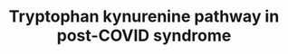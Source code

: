 ---
annotations:
- id: DOID:0080848
  parent: disease by infectious agent
  type: Disease Ontology
  value: long COVID
- id: PW:0001018
  parent: disease pathway
  type: Pathway Ontology
  value: immune system disease pathway
- id: PW:0001282
  parent: classic metabolic pathway
  type: Pathway Ontology
  value: kynurenine metabolic pathway
- id: DOID:0080832
  parent: disease of mental health
  type: Disease Ontology
  value: mild cognitive impairment
- id: PW:0001412
  parent: disease pathway
  type: Pathway Ontology
  value: nervous system disease pathway
- id: PW:0000054
  parent: classic metabolic pathway
  type: Pathway Ontology
  value: tryptophan metabolic pathway
authors:
- Kristof-Kirps
- Egonw
- Eweitz
citedin: ''
communities:
- COVID19
description: 'Following the SARS-CoV-2 pandemic, increasing evidence suggests that
  the overactivation of the tryptophan-kynurenine pathway (TKP) plays a significant
  role in the pathophysiology of post-COVID syndrome (PCS). This dysregulation is
  marked by reduced tryptophan (TRP) levels and elevated concentrations of specific
  tryptophan catabolites (TRYCATs). Notably, heightened TKP activity has been observed
  in patients exhibiting symptoms of post-acute sequelae of COVID-19 (PASC). In fact,
  elevated levels of TKP metabolites such as quinolinic acid, 3- hydroxy anthranilic
  acid and kynurenine, have been associated with cognitive impairments. Persistent
  inflammatory conditions observed in Post-Covid patients potentially upregulate the
  indoleamine 2,3-dioxygenase (IDO) enzymes, specifically IDO 1, as well as KMO, which
  catalyses the conversion from Kynurenine to 3-Hydroxykynurenine. Thus, the kynurenine
  pathway relates to PACS and potentially enables future biomarker and therapeutic
  possibilities. '
last-edited: 2025-05-26
ndex: null
organisms:
- Homo sapiens
redirect_from:
- /index.php/Pathway:WP5549
- /instance/WP5549
- /instance/WP5549_r139215
revision: r139215
schema-jsonld:
- '@context': https://schema.org/
  '@id': https://wikipathways.github.io/pathways/WP5549.html
  '@type': Dataset
  creator:
    '@type': Organization
    name: WikiPathways
  description: 'Following the SARS-CoV-2 pandemic, increasing evidence suggests that
    the overactivation of the tryptophan-kynurenine pathway (TKP) plays a significant
    role in the pathophysiology of post-COVID syndrome (PCS). This dysregulation is
    marked by reduced tryptophan (TRP) levels and elevated concentrations of specific
    tryptophan catabolites (TRYCATs). Notably, heightened TKP activity has been observed
    in patients exhibiting symptoms of post-acute sequelae of COVID-19 (PASC). In
    fact, elevated levels of TKP metabolites such as quinolinic acid, 3- hydroxy anthranilic
    acid and kynurenine, have been associated with cognitive impairments. Persistent
    inflammatory conditions observed in Post-Covid patients potentially upregulate
    the indoleamine 2,3-dioxygenase (IDO) enzymes, specifically IDO 1, as well as
    KMO, which catalyses the conversion from Kynurenine to 3-Hydroxykynurenine. Thus,
    the kynurenine pathway relates to PACS and potentially enables future biomarker
    and therapeutic possibilities. '
  keywords:
  - 3-Hydroxyanthranilic acid
  - 3-Hydroxykynurenamine
  - 3-Hydroxykynurenine
  - AADAT
  - AFMID
  - Anthranilic acid
  - DDC
  - H2O2
  - HAAO
  - IDO1
  - IDO2
  - IFNA6
  - IFNB1
  - IFNG
  - IL1B
  - IL6
  - KMO
  - KYAT1
  - KYAT2
  - KYAT3
  - KYAT4
  - KYNU
  - Kynurenic Acid
  - Kynurenine
  - N-Formylkynurenine
  - Quinolinic acid
  - TDO2
  - TNF
  - Tryptophan
  - Xanthurenic acid
  license: CC0
  name: Tryptophan kynurenine pathway in post-COVID syndrome
seo: CreativeWork
title: Tryptophan kynurenine pathway in post-COVID syndrome
wpid: WP5549
---